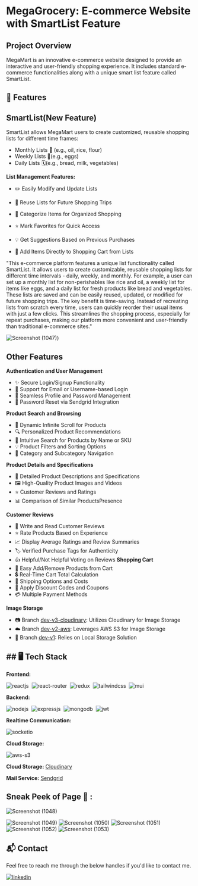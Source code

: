 
# MegaGrocery: E-commerce Website with SmartList Feature


## Project Overview
MegaMart is an innovative e-commerce website designed to provide an interactive and user-friendly shopping experience. It includes standard e-commerce functionalities along with a unique smart list feature called SmartList.
## 🚀 Features

## SmartList(New Feature)
 SmartList allows MegaMart users to create customized, reusable shopping lists for different time frames:

- Monthly Lists 📅 (e.g., oil, rice, flour)
- Weekly Lists 📆(e.g., eggs)
- Daily Lists 🗓️(e.g., bread, milk, vegetables)

**List Management Features:**
- ✏️ Easily Modify and Update Lists
- 🔄 Reuse Lists for Future Shopping Trips
- 📑 Categorize Items for Organized Shopping
- ⭐ Mark Favorites for Quick Access

- 💡 Get Suggestions Based on Previous Purchases
- 🛒 Add Items Directly to Shopping Cart from Lists

"This e-commerce platform features a unique list functionality called SmartList. It allows users to create customizable, reusable shopping lists for different time intervals - daily, weekly, and monthly.
For example, a user can set up a monthly list for non-perishables like rice and oil, a weekly list for items like eggs, and a daily list for fresh products like bread and vegetables. These lists are saved and can be easily reused, updated, or modified for future shopping trips.
The key benefit is time-saving. Instead of recreating lists from scratch every time, users can quickly reorder their usual items with just a few clicks. This streamlines the shopping process, especially for repeat purchases, making our platform more convenient and user-friendly than traditional e-commerce sites."



![Screenshot (1047)](https://github.com/user-attachments/assets/ccd4cf91-5bf7-4ce8-b43c-9bf4b2a95b3e))



## Other Features

**Authentication and User Management**
- ✨ Secure Login/Signup Functionality
- 🚪 Support for Email or Username-based Login
- 🔐 Seamless Profile and Password Management
- 🔄 Password Reset via Sendgrid Integration

**Product Search and Browsing**
- 📜 Dynamic Infinite Scroll for Products
- 🔍 Personalized Product Recommendations
- 🔎 Intuitive Search for Products by Name or SKU
- 💡 Product Filters and Sorting Options
- 🔖 Category and Subcategory Navigation


**Product Details and Specifications**
- 📑 Detailed Product Descriptions and Specifications
- 🖼️ High-Quality Product Images and Videos
- ⭐ Customer Reviews and Ratings
- 📊 Comparison of Similar ProductsPresence

**Customer Reviews**
- 💬 Write and Read Customer Reviews
- ⭐ Rate Products Based on Experience
- 📈 Display Average Ratings and Review Summaries
- 🏷️ Verified Purchase Tags for Authenticity
- 👍 Helpful/Not Helpful Voting on Reviews
**Shopping Cart**
- 🛒 Easy Add/Remove Products from Cart
- 💲 Real-Time Cart Total Calculation
- 🚚 Shipping Options and Costs
- 🎁 Apply Discount Codes and Coupons
- 💳 Multiple Payment Methods


**Image Storage**
- 📷 Branch [dev-v3-cloudinary](https://github.com/Priya-Rathor/MegaMart-Ecommerce-website): Utilizes Cloudinary for Image Storage
- ☁️ Branch [dev-v2-aws](https://github.com/Priya-Rathor/MegaMart-Ecommerce-website): Leverages AWS S3 for Image Storage
- 💾 Branch [dev-v1](https://github.com/Priya-Rathor/MegaMart-Ecommerce-website): Relies on Local Storage Solution
## ## 🖥️ Tech Stack

**Frontend:**

![reactjs](https://img.shields.io/badge/React-20232A?style=for-the-badge&logo=react&logoColor=61DAFB)&nbsp;
![react-router](https://img.shields.io/badge/React_Router-CA4245?style=for-the-badge&logo=react-router&logoColor=white)&nbsp;
![redux](https://img.shields.io/badge/Redux-593D88?style=for-the-badge&logo=redux&logoColor=white)&nbsp;
![tailwindcss](https://img.shields.io/badge/Tailwind_CSS-38B2AC?style=for-the-badge&logo=tailwind-css&logoColor=white)&nbsp;
![mui](https://img.shields.io/badge/Material--UI-0081CB?style=for-the-badge&logo=material-ui&logoColor=white)&nbsp;


**Backend:**

![nodejs](https://img.shields.io/badge/Node.js-43853D?style=for-the-badge&logo=node.js&logoColor=white)&nbsp;
![expressjs](https://img.shields.io/badge/Express.js-000000?style=for-the-badge&logo=express&logoColor=white)&nbsp;
![mongodb](https://img.shields.io/badge/MongoDB-4EA94B?style=for-the-badge&logo=mongodb&logoColor=white)&nbsp;
![jwt](	https://img.shields.io/badge/JWT-000000?style=for-the-badge&logo=JSON%20web%20tokens&logoColor=white)&nbsp;


**Realtime Communication:**

![socketio](https://img.shields.io/badge/Socket.io-010101?&style=for-the-badge&logo=Socket.io&logoColor=white)

**Cloud Storage:**

![aws-s3](https://img.shields.io/badge/Amazon_AWS-FF9900?style=for-the-badge&logo=amazonaws&logoColor=white)

**Cloud Storage:** [Cloudinary](https://cloudinary.com/)

**Mail Service:** [Sendgrid](https://sendgrid.com/)
##  Sneak Peek of Page 🙈 :

![Screenshot (1048)](https://github.com/user-attachments/assets/eb860f17-2c58-4cfa-b3a8-c8e87aefd000)

![Screenshot (1049)](https://github.com/user-attachments/assets/012d984b-d417-4d01-9078-6f267caf31c1)
![Screenshot (1050)](https://github.com/user-attachments/assets/f96f164c-4e05-46cb-9ec3-7d81b1993d70)
![Screenshot (1051)](https://github.com/user-attachments/assets/003d94eb-b9f8-4c2b-82c4-a2fc62e85ad6)
![Screenshot (1052)](https://github.com/user-attachments/assets/af07ddee-604c-4ae6-990e-36db3d5027b6)
![Screenshot (1053)](https://github.com/user-attachments/assets/4667d949-0bd1-4c38-aa93-a19ed03dbf69)






## 📬 Contact

Feel free to reach me through the below handles if you'd like to contact me.

[![linkedin](https://img.shields.io/badge/LinkedIn-0077B5?style=for-the-badge&logo=linkedin&logoColor=white)](https://www.linkedin.com/in/priya-rathor-287a19250/)

